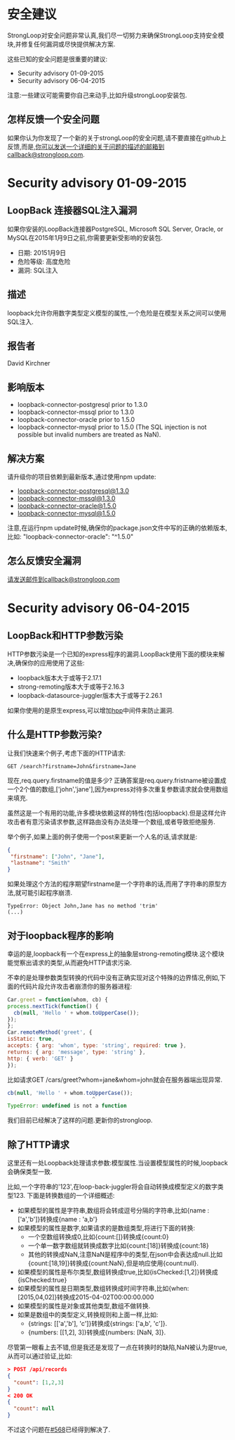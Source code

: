 # 安全建议
StrongLoop对安全问题非常认真,我们尽一切努力来确保StrongLoop支持安全模块,并修复任何漏洞或尽快提供解决方案.

这些已知的安全问题是很重要的建议:
- Security advisory 01-09-2015
- Security advisory 06-04-2015

注意:一些建议可能需要你自己来动手,比如升级strongLoop安装包.

## 怎样反馈一个安全问题
如果你认为你发现了一个新的关于strongLoop的安全问题,请不要直接在github上反馈,而是,你可以发送一个详细的关于问题的描述的邮箱到callback@strongloop.com.

# Security advisory 01-09-2015

## LoopBack 连接器SQL注入漏洞
如果你安装的LoopBack连接器PostgreSQL, Microsoft SQL Server, Oracle, or MySQL在2015年1月9日之前,你需要更新受影响的安装包.
- 日期: 20151月9日
- 危险等级: 高度危险
- 漏洞: SQL注入

## 描述
loopback允许你用数字类型定义模型的属性,一个危险是在模型关系之间可以使用SQL注入.

## 报告者
David Kirchner

## 影响版本
- loopback-connector-postgresql prior to 1.3.0
- loopback-connector-mssql prior to 1.3.0
- loopback-connector-oracle prior to 1.5.0
- loopback-connector-mysql prior to 1.5.0 (The SQL injection is not possible but invalid numbers are treated as NaN).

## 解决方案
请升级你的项目依赖到最新版本,通过使用npm update:
- loopback-connector-postgresql@1.3.0
- loopback-connector-mssql@1.3.0
- loopback-connector-oracle@1.5.0
- loopback-connector-mysql@1.5.0

注意,在运行npm update时候,确保你的package.json文件中写的正确的依赖版本,比如:
"loopback-connector-oracle": "^1.5.0"

## 怎么反馈安全漏洞
请发送邮件到callback@strongloop.com

# Security advisory 06-04-2015
## LoopBack和HTTP参数污染
HTTP参数污染是一个已知的express程序的漏洞.LoopBack使用下面的模块来解决,确保你的应用使用了这些:
- loopback版本大于或等于2.17.1
- strong-remoting版本大于或等于2.16.3
- loopback-datasource-juggler版本大于或等于2.26.1

如果你使用的是原生express,可以增加[hpp](https://www.npmjs.com/package/hpp)中间件来防止漏洞.

## 什么是HTTP参数污染?
让我们快速来个例子,考虑下面的HTTP请求:
```shell
GET /search?firstname=John&firstname=Jane
```
现在,req.query.firstname的值是多少?
正确答案是req.query.fristname被设置成一个2个值的数组,['john','jane'],因为express对待多次重复参数请求就会使用数组来填充.

虽然这是一个有用的功能,许多模块依赖这样的特性(包括loopback).但是这样允许攻击者有意污染请求参数,这样路由没有办法处理一个数组,或者导致拒绝服务.

举个例子,如果上面的例子使用一个post来更新一个人名的话,请求就是:
```json
{
 "firstname": ["John", "Jane"],
 "lastname": "Smith"
}
```
如果处理这个方法的程序期望firstname是一个字符串的话,而用了字符串的原型方法,就可能引起程序崩溃.
```shell
TypeError: Object John,Jane has no method 'trim'
(...)
```
 ## 对于loopback程序的影响
 幸运的是,loopback有一个在express上的抽象层strong-remoting模块.这个模块能觉察出请求的类型,从而避免HTTP请求污染.

 不幸的是处理参数类型转换的代码中没有正确实现对这个特殊的边界情况,例如,下面的代码片段允许攻击者崩溃你的服务器进程:
 ```javascript
 Car.greet = function(whom, cb) {
 process.nextTick(function() {
   cb(null, 'Hello ' + whom.toUpperCase());
 });
};
Car.remoteMethod('greet', {
 isStatic: true,
 accepts: { arg: 'whom', type: 'string', required: true },
 returns: { arg: 'message', type: 'string' },
 http: { verb: 'GET' }
});
 ```
 比如请求GET /cars/greet?whom=jane&whom=john就会在服务器端出现异常.
 ```javascript
cb(null, 'Hello ' + whom.toUpperCase());
                            ^
TypeError: undefined is not a function
 ```
 我们目前已经解决了这样的问题.更新你的strongloop.

 ## 除了HTTP请求
 这里还有一处Loopback处理请求参数:模型属性.当设置模型属性的时候,loopback会确保类型一致.

 比如,一个字符串的'123',在loop-back-juggler将会自动转换成模型定义的数字类型123.
 下面是转换数组的一个详细概述:
 - 如果模型的属性是字符串,数组将会转成逗号分隔的字符串,比如{name : ['a','b']}转换成{name : 'a,b'}
 - 如果模型的属性是数字,如果请求的是数组类型,将进行下面的转换:
 	- 一个空数组转换成0,比如{count:[]}转换成{count:0}
 	- 一个单一数字数组就转换成数字比如{count:[18]}转换成{count:18}
 	- 其他的转换成NaN,注意NaN是程序中的类型,在json中会表达成null.比如{count:[18,19]}转换成{count:NaN},但是响应使用{count:null}.
- 如果模型的属性是布尔类型,数组转换成true,比如{isChecked:[1,2]}转换成{isChecked:true}
- 如果模型的属性是日期类型,数组转换成时间字符串,比如{when: [2015,04,02]}转换成2015-04-02T00:00:00.000
- 如果模型的属性是对象或其他类型,数组不做转换.
- 如果是数组中的类型定义,转换规则和上面一样,比如:
	- {strings: [['a','b'], 'c']}转换成{strings: ['a,b', 'c']}.
	- {numbers: [[1,2], 3]}转换成{numbers: [NaN, 3]}.

尽管第一眼看上去不错,但是我还是发现了一点在转换时的缺陷,NaN被认为是true,从而可以通过验证,比如:
```json
> POST /api/records
{
  "count": [1,2,3]
}
< 200 OK
{
  "count": null
}
```
不过这个问题在[#568](https://github.com/strongloop/loopback-datasource-juggler/pull/568)已经得到解决了.